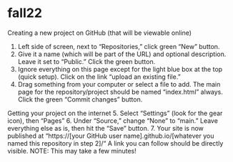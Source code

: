 # fall22
Creating a new project on GitHub (that will be viewable online)
1. Left side of screen, next to “Repositories,” click green “New” button.
2. Give it a name (which will be part of the URL) and optional description. Leave it set to “Public.” Click the green button.
3. Ignore everything on this page except for the light blue box at the top (quick setup). Click on the link “upload an existing file.”
4. Drag something from your computer or select a file to add. The main page for the repository/project should be named “index.html” always. Click the green “Commit changes” button.

Getting your project on the internet
5. Select “Settings” (look for the gear icon), then “Pages”
6. Under “Source,” change “None” to “main.” Leave everything else as is, then hit the “Save” button.
7. Your site is now published at “https://[your GitHub user name].github.io/[whatever you named this repository in step 2]/“ A link you can follow should be directly visible. NOTE: This may take a few minutes!
